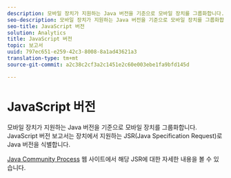 ```yaml
---
description: 모바일 장치가 지원하는 Java 버전을 기준으로 모바일 장치를 그룹화합니다. JavaScript 버전 보고서는 장치에서 지원하는 JSR(Java Specification Request)로 Java 버전을 식별합니다.
seo-description: 모바일 장치가 지원하는 Java 버전을 기준으로 모바일 장치를 그룹화합니다. JavaScript 버전 보고서는 장치에서 지원하는 JSR(Java Specification Request)로 Java 버전을 식별합니다.
seo-title: JavaScript 버전
solution: Analytics
title: JavaScript 버전
topic: 보고서
uuid: 797ec651-e259-42c3-8008-8a1ad43621a3
translation-type: tm+mt
source-git-commit: a2c38c2cf3a2c1451e2c60e003ebe1fa9bfd145d

---
```



# JavaScript 버전

모바일 장치가 지원하는 Java 버전을 기준으로 모바일 장치를 그룹화합니다. JavaScript 버전 보고서는 장치에서 지원하는 JSR(Java Specification Request)로 Java 버전을 식별합니다.

[Java Community Process](https://jcp.org/en/jsr/overview) 웹 사이트에서 해당 JSR에 대한 자세한 내용을 볼 수 있습니다.
